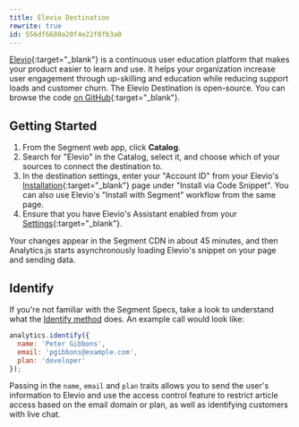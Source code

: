 ```yaml
---
title: Elevio Destination
rewrite: true
id: 556df6680a20f4e22f0fb3a0
---
```

[Elevio](https://elev.io/){:target="_blank"} is a continuous user education platform that makes your product easier to learn and use. It helps your organization increase user engagement through up-skilling and education while reducing support loads and customer churn. The Elevio Destination is open-source. You can browse the code [on GitHub](https://github.com/segment-integrations/analytics.js-integration-elevio){:target="_blank"}.


## Getting Started



1. From the Segment web app, click **Catalog**.
2. Search for "Elevio" in the Catalog, select it, and choose which of your sources to connect the destination to.
3. In the destination settings, enter your "Account ID" from your Elevio's [Installation](https://app.elev.io/installation){:target="_blank"} page under "Install via Code Snippet". You can also use Elevio's "Install with Segment" workflow from the same page.
4. Ensure that you have Elevio's Assistant enabled from your [Settings](https://app.elev.io/settings){:target="_blank"}.

Your changes appear in the Segment CDN in about 45 minutes, and then Analytics.js starts asynchronously loading Elevio's snippet on your page and sending data.


## Identify

If you're not familiar with the Segment Specs, take a look to understand what the [Identify method](/docs/connections/spec/identify/) does. An example call would look like:

```javascript
analytics.identify({
  name: 'Peter Gibbons',
  email: 'pgibbons@example.com',
  plan: 'developer'
});
```

Passing in the `name`, `email` and `plan` traits allows you to send the user's information to Elevio and use the access control feature to restrict article access based on the email domain or plan, as well as identifying customers with live chat.
